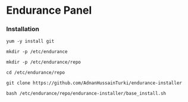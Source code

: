 # Endurance Panel

### Installation



`yum -y install git` 

`mkdir -p /etc/endurance`

`mkdir -p /etc/endurance/repo`

`cd /etc/endurance/repo`

`git clone https://github.com/AdnanHussainTurki/endurance-installer`

`bash /etc/endurance/repo/endurance-installer/base_install.sh`